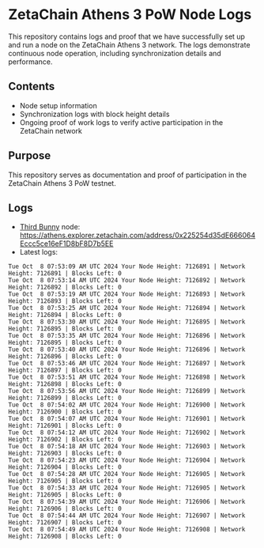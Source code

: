 # ZetaChain Athens 3 PoW Node Logs
This repository contains logs and proof that we have successfully set up and run a node on the ZetaChain Athens 3 network. The logs demonstrate continuous node operation, including synchronization details and performance.

## Contents
- Node setup information
- Synchronization logs with block height details
- Ongoing proof of work logs to verify active participation in the ZetaChain network

## Purpose
This repository serves as documentation and proof of participation in the ZetaChain Athens 3 PoW testnet.

## Logs

- [Third Bunny](https://thirdbunny.xyz/) node: https://athens.explorer.zetachain.com/address/0x225254d35dE666064Eccc5ce16eF1D8bF8D7b5EE
- Latest logs:
```
Tue Oct  8 07:53:09 AM UTC 2024 Your Node Height: 7126891 | Network Height: 7126891 | Blocks Left: 0
Tue Oct  8 07:53:14 AM UTC 2024 Your Node Height: 7126892 | Network Height: 7126892 | Blocks Left: 0
Tue Oct  8 07:53:19 AM UTC 2024 Your Node Height: 7126893 | Network Height: 7126893 | Blocks Left: 0
Tue Oct  8 07:53:25 AM UTC 2024 Your Node Height: 7126894 | Network Height: 7126894 | Blocks Left: 0
Tue Oct  8 07:53:30 AM UTC 2024 Your Node Height: 7126895 | Network Height: 7126895 | Blocks Left: 0
Tue Oct  8 07:53:35 AM UTC 2024 Your Node Height: 7126896 | Network Height: 7126895 | Blocks Left: 0
Tue Oct  8 07:53:40 AM UTC 2024 Your Node Height: 7126896 | Network Height: 7126896 | Blocks Left: 0
Tue Oct  8 07:53:46 AM UTC 2024 Your Node Height: 7126897 | Network Height: 7126897 | Blocks Left: 0
Tue Oct  8 07:53:51 AM UTC 2024 Your Node Height: 7126898 | Network Height: 7126898 | Blocks Left: 0
Tue Oct  8 07:53:56 AM UTC 2024 Your Node Height: 7126899 | Network Height: 7126899 | Blocks Left: 0
Tue Oct  8 07:54:02 AM UTC 2024 Your Node Height: 7126900 | Network Height: 7126900 | Blocks Left: 0
Tue Oct  8 07:54:07 AM UTC 2024 Your Node Height: 7126901 | Network Height: 7126901 | Blocks Left: 0
Tue Oct  8 07:54:12 AM UTC 2024 Your Node Height: 7126902 | Network Height: 7126902 | Blocks Left: 0
Tue Oct  8 07:54:18 AM UTC 2024 Your Node Height: 7126903 | Network Height: 7126903 | Blocks Left: 0
Tue Oct  8 07:54:23 AM UTC 2024 Your Node Height: 7126904 | Network Height: 7126904 | Blocks Left: 0
Tue Oct  8 07:54:28 AM UTC 2024 Your Node Height: 7126905 | Network Height: 7126905 | Blocks Left: 0
Tue Oct  8 07:54:33 AM UTC 2024 Your Node Height: 7126905 | Network Height: 7126905 | Blocks Left: 0
Tue Oct  8 07:54:39 AM UTC 2024 Your Node Height: 7126906 | Network Height: 7126906 | Blocks Left: 0
Tue Oct  8 07:54:44 AM UTC 2024 Your Node Height: 7126907 | Network Height: 7126907 | Blocks Left: 0
Tue Oct  8 07:54:49 AM UTC 2024 Your Node Height: 7126908 | Network Height: 7126908 | Blocks Left: 0
```
